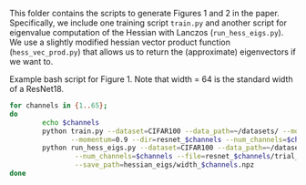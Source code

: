 This folder contains the scripts to generate Figures 1 and 2 in the paper.
Specifically, we include one training script `train.py` and another script for eigenvalue computation of the Hessian
with Lanczos (`run_hess_eigs.py`). We use a slightly modified hessian vector product function (`hess_vec_prod.py`) 
that allows us to return the (approximate) eigenvectors if we want to.

Example bash script for Figure 1. Note that width = 64 is the standard width of a ResNet18.

```bash
for channels in {1..65};
do
        echo $channels
        python train.py --dataset=CIFAR100 --data_path=~/datasets/ --model=ResNet18 --lr=0.01 --wd=1e-4 \
               --momentum=0.9 --dir=resnet_$channels --num_channels=$channels
        python run_hess_eigs.py --dataset=CIFAR100 --data_path=~/datasets/ --model=ResNet18 \
                --num_channels=$channels --file=resnet_$channels/trial_0/checkpoint-200.pt \
                --save_path=hessian_eigs/width_$channels.npz
done
```


